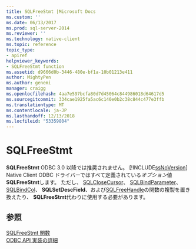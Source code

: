 ```yaml
---
title: SQLFreeStmt |Microsoft Docs
ms.custom: ''
ms.date: 06/13/2017
ms.prod: sql-server-2014
ms.reviewer: ''
ms.technology: native-client
ms.topic: reference
topic_type:
- apiref
helpviewer_keywords:
- SQLFreeStmt function
ms.assetid: d9666d0b-3446-480e-bf1a-10b01213e411
author: MightyPen
ms.author: genemi
manager: craigg
ms.openlocfilehash: 4aa7e597bcfa80d7d45064c844986018d64617d5
ms.sourcegitcommit: 334cae1925fa5ac6c140e0b2c38c844c477e3ffb
ms.translationtype: MT
ms.contentlocale: ja-JP
ms.lasthandoff: 12/13/2018
ms.locfileid: "53359804"
---
```

# <a name="sqlfreestmt"></a>SQLFreeStmt
  **SQLFreeStmt** ODBC 3.0 以降では推奨されません。 [!INCLUDE[ssNoVersion](../../includes/ssnoversion-md.md)] Native Client ODBC ドライバーではすべて定義されている*オプション*値**SQLFreeStmt**します。 ただし、 [SQLCloseCursor](sqlclosecursor.md)、 [SQLBindParameter](sqlbindparameter.md)、 [SQLBindCol](sqlbindcol.md)、 **SQLSetDescField**、および[SQLFreeHandle](sqlfreehandle.md)の関数の複製を置き換えたり、 **SQLFreeStmt**代わりに使用する必要があります。  
  
## <a name="see-also"></a>参照  
 [SQLFreeStmt 関数](https://go.microsoft.com/fwlink/?LinkId=59346)   
 [ODBC API 実装の詳細](odbc-api-implementation-details.md)  
  
  
